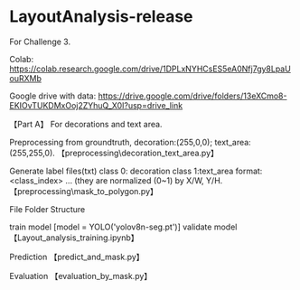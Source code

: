 # LayoutAnalysis-release

For Challenge 3.

Colab: https://colab.research.google.com/drive/1DPLxNYHCsES5eA0Nfj7gy8LpaUouRXMb

Google drive with data: https://drive.google.com/drive/folders/13eXCmo8-EKIOvTUKDMxOoj2ZYhuQ_X0I?usp=drive_link 

【Part A】 For decorations and text area.

Preprocessing from groundtruth, decoration:(255,0,0); text_area:(255,255,0). 【preprocessing\decoration_text_area.py】

Generate label files(txt) class 0: decoration class 1:text_area format: <class_index> ... (they are normalized (0~1) by X/W, Y/H. 【preprocessing\mask_to_polygon.py】

File Folder Structure

train model [model = YOLO('yolov8n-seg.pt')] validate model 【Layout_analysis_training.ipynb】

Prediction 【predict_and_mask.py】

Evaluation 【evaluation_by_mask.py】
